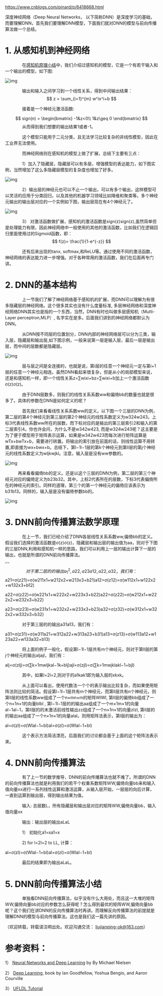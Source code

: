 https://www.cnblogs.com/pinard/p/6418668.html

深度神经网络（Deep Neural Networks， 以下简称DNN）是深度学习的基础，而要理解DNN，首先我们要理解DNN模型，下面我们就对DNN的模型与前向传播算法做一个总结。

# 1. 从感知机到神经网络

　　　　在[感知机原理小结](http://www.cnblogs.com/pinard/p/6042320.html)中，我们介绍过感知机的模型，它是一个有若干输入和一个输出的模型，如下图:

![img](https://images2015.cnblogs.com/blog/1042406/201702/1042406-20170220110637351-839081092.png)

　　　　输出和输入之间学习到一个线性关系，得到中间输出结果：
$$
z = \sum_{i=1}^{m} w^ix^i+b
$$


　　　　接着是一个神经元激活函数:

$$
sign(n) = \begin{bmatrix} -1&z<0\\ 1&z\geq 0 \end{bmatrix}
$$
　　　　从而得到我们想要的输出结果1或者-1。

　　　　这个模型只能用于二元分类，且无法学习比较复杂的非线性模型，因此在工业界无法使用。

　　　　而神经网络则在感知机的模型上做了扩展，总结下主要有三点：

　　　　1）加入了隐藏层，隐藏层可以有多层，增强模型的表达能力，如下图实例，当然增加了这么多隐藏层模型的复杂度也增加了好多。

![img](https://images2015.cnblogs.com/blog/1042406/201702/1042406-20170220111519210-2096738104.png)

　　　　2）输出层的神经元也可以不止一个输出，可以有多个输出，这样模型可以灵活的应用于分类回归，以及其他的机器学习领域比如降维和聚类等。多个神经元输出的输出层对应的一个实例如下图，输出层现在有4个神经元了。

![img](https://images2015.cnblogs.com/blog/1042406/201702/1042406-20170220122136538-2002639053.png)

　　　　3） 对激活函数做扩展，感知机的激活函数是sign(z)sign(z),虽然简单但是处理能力有限，因此神经网络中一般使用的其他的激活函数，比如我们在逻辑回归里面使用过的Sigmoid函数，即：
$$
f(z)= \frac{1}{1-e^{-z}}
$$


　　　　还有后来出现的tanx, softmax,和ReLU等。通过使用不同的激活函数，神经网络的表达能力进一步增强。对于各种常用的激活函数，我们在后面再专门讲。

# 2. DNN的基本结构

　　　　上一节我们了解了神经网络基于感知机的扩展，而DNN可以理解为有很多隐藏层的神经网络。这个很多其实也没有什么度量标准, 多层神经网络和深度神经网络DNN其实也是指的一个东西，当然，DNN有时也叫做多层感知机（Multi-Layer perceptron,MLP）, 名字实在是多。后面我们讲到的神经网络都默认为DNN。

　　　　从DNN按不同层的位置划分，DNN内部的神经网络层可以分为三类，输入层，隐藏层和输出层,如下图示例，一般来说第一层是输入层，最后一层是输出层，而中间的层数都是隐藏层。

![img](https://images2015.cnblogs.com/blog/1042406/201702/1042406-20170220122323148-1704308672.png)

　　　　层与层之间是全连接的，也就是说，第i层的任意一个神经元一定与第i+1层的任意一个神经元相连。虽然DNN看起来很复杂，但是从小的局部模型来说，还是和感知机一样，即一个线性关系z=∑wixi+bz=∑wixi+b加上一个激活函数σ(z)σ(z)。

　　　　由于DNN层数多，则我们的线性关系系数ww和偏倚bb的数量也就是很多了。具体的参数在DNN是如何定义的呢？

　　　　首先我们来看看线性关系系数ww的定义。以下图一个三层的DNN为例，第二层的第4个神经元到第三层的第2个神经元的线性系数定义为w324w243。上标3代表线性系数ww所在的层数，而下标对应的是输出的第三层索引2和输入的第二层索引4。你也许会问，为什么不是w342w423, 而是w324w243呢？这主要是为了便于模型用于矩阵表示运算，如果是w342w423而每次进行矩阵运算是wTx+bwTx+b，需要进行转置。将输出的索引放在前面的话，则线性运算不用转置,即直接为wx+bwx+b。总结下，第l−1l−1层的第k个神经元到第ll层的第j个神经元的线性系数定义为wljkwjkl。注意，输入层是没有ww参数的。

![img](https://images2015.cnblogs.com/blog/1042406/201702/1042406-20170220134346179-1092973493.png)

 　　　再来看看偏倚bb的定义。还是以这个三层的DNN为例，第二层的第三个神经元对应的偏倚定义为b23b32。其中，上标2代表所在的层数，下标3代表偏倚所在的神经元的索引。同样的道理，第三个的第一个神经元的偏倚应该表示为b31b13。同样的，输入层是没有偏倚参数bb的。

![img](https://images2015.cnblogs.com/blog/1042406/201702/1042406-20170220135433710-1242346730.png)

# 3. DNN前向传播算法数学原理

　　　　在上一节，我们已经介绍了DNN各层线性关系系数ww,偏倚bb的定义。假设我们选择的激活函数是σ(z)σ(z)，隐藏层和输出层的输出值为aa，则对于下图的三层DNN,利用和感知机一样的思路，我们可以利用上一层的输出计算下一层的输出，也就是所谓的DNN前向传播算法。

<img src="https://images2015.cnblogs.com/blog/1042406/201702/1042406-20170220142015116-1152957081.png" alt="img" style="zoom:33%;" />


$$
对于第二层的的输出a_1^2,a22,a23a12,a22,a32，我们有：
$$
a21=σ(z21)=σ(w211x1+w212x2+w213x3+b21)a12=σ(z12)=σ(w112x1+w122x2+w132x3+b12)



a22=σ(z22)=σ(w221x1+w222x2+w223x3+b22)a22=σ(z22)=σ(w212x1+w222x2+w232x3+b22)



a23=σ(z23)=σ(w231x1+w232x2+w233x3+b23)a32=σ(z32)=σ(w312x1+w322x2+w332x3+b32)



　　　　对于第三层的的输出a31a13，我们有：

a31=σ(z31)=σ(w311a21+w312a22+w313a23+b31)a13=σ(z13)=σ(w113a12+w123a22+w133a32+b13)



　　　　将上面的例子一般化，假设第l−1l−1层共有m个神经元，则对于第ll层的第j个神经元的输出aljajl，我们有：

alj=σ(zlj)=σ(∑k=1mwljkal−1k+blj)ajl=σ(zjl)=σ(∑k=1mwjklakl−1+bjl)



　　　　其中，如果l=2l=2,则对于的a1kak1即为输入层的xkxk。

　　　　从上面可以看出，使用代数法一个个的表示输出比较复杂，而如果使用矩阵法则比较的简洁。假设第l−1l−1层共有m个神经元，而第ll层共有n个神经元，则第ll层的线性系数ww组成了一个n×mn×m的矩阵WlWl, 第ll层的偏倚bb组成了一个n×1n×1的向量blbl , 第l−1l−1层的的输出aa组成了一个m×1m×1的向量al−1al−1，第ll层的的未激活前线性输出zz组成了一个n×1n×1的向量zlzl, 第ll层的的输出aa组成了一个n×1n×1的向量alal。则用矩阵法表示，第l层的输出为：

al=σ(zl)=σ(Wlal−1+bl)al=σ(zl)=σ(Wlal−1+bl)



　　　　这个表示方法简洁漂亮，后面我们的讨论都会基于上面的这个矩阵法表示来。

# 4. DNN前向传播算法

　　　　有了上一节的数学推导，DNN的前向传播算法也就不难了。所谓的DNN的前向传播算法也就是利用我们的若干个权重系数矩阵WW,偏倚向量bb来和输入值向量xx进行一系列线性运算和激活运算，从输入层开始，一层层的向后计算，一直到运算到输出层，得到输出结果为值。

　　　　输入: 总层数L，所有隐藏层和输出层对应的矩阵WW,偏倚向量bb，输入值向量xx

　　　　输出：输出层的输出aLaL

　　　　1） 初始化a1=xa1=x

　　　　2)  for l=2l=2 to LL, 计算：

al=σ(zl)=σ(Wlal−1+bl)al=σ(zl)=σ(Wlal−1+bl)



　　　　最后的结果即为输出aLaL。

# 5. DNN前向传播算法小结

　　　　单独看DNN前向传播算法，似乎没有什么大用处，而且这一大堆的矩阵WW,偏倚向量bb对应的参数怎么获得呢？怎么得到最优的矩阵WW,偏倚向量bb呢？这个我们在讲DNN的反向传播算法时再讲。而理解反向传播算法的前提就是理解DNN的模型与前向传播算法。这也是我们这一篇先讲的原因。

 

（欢迎转载，转载请注明出处。欢迎沟通交流： liujianping-ok@163.com） 

# 参考资料：

1） [Neural Networks and Deep Learning](http://neuralnetworksanddeeplearning.com/index.html) by By Michael Nielsen

2） [Deep Learning](http://www.deeplearningbook.org/), book by Ian Goodfellow, Yoshua Bengio, and Aaron Courville

3） [UFLDL Tutorial](http://ufldl.stanford.edu/tutorial/)